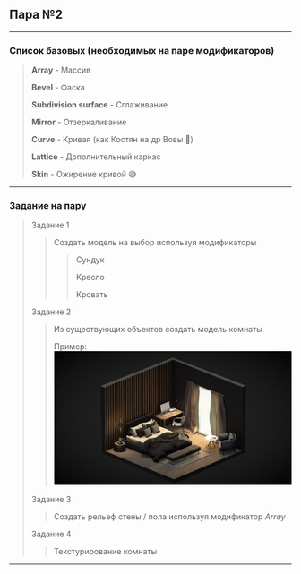 ## Пара №2
---
### Список базовых (необходимых на паре модификаторов)
> **Array** - Массив
>
> **Bevel** - Фаска
>
> **Subdivision surface** - Сглаживание
> 
> **Mirror** - Отзеркаливание
> 
> **Curve** - Кривая (как Костян на др Вовы 🍾)
> 
> **Lattice** - Дополнительный каркас
>
> **Skin** - Ожирение кривой 😅

---
### Задание на пару
> Задание 1
>> Создать модель на выбор используя модификаторы
>>> Сундук
>>> 
>>> Кресло
>>>
>>> Кровать
>>
> Задание 2
>> Из существующих объектов создать модель комнаты 
>>
>> Пример:
>> ![](./room__example.jpg)
>>
> Задание 3
>> Создать рельеф стены / пола используя модификатор *Array*
>>
> Задание 4
>> Текстурирование комнаты
---